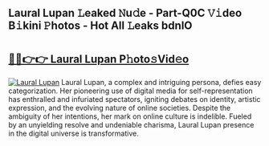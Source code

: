 ## Laural Lupan 𝙻eaked 𝙽u𝚍e - Part-Q0C 𝚅𝚒deo B𝚒kini 𝙿hotos - Hot All 𝙻eaks bdnlO

# <h2><a href="http://ld6413.urlbe.top/?page=Laural+Lupan">🔗🔗👉👉 Laural Lupan P𝚑oto𝚜Vid𝚎o</a></h2>

[![Laural Lupan](https://i.imgur.com/eBuTRDB.gif)](http://ld6413.urlbe.top/?page=Laural+Lupan)
Laural Lupan, a complex and intriguing persona, defies easy categorization. Her pioneering use of digital media for self-representation has enthralled and infuriated spectators, igniting debates on identity, artistic expression, and the evolving nature of online societies. Despite the ambiguity of her intentions, her mark on online culture is indelible. Fueled by an unyielding resolve and undeniable charisma, Laural Lupan presence in the digital universe is transformative.
